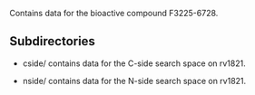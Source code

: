 Contains data for the bioactive compound F3225-6728.

## Subdirectories

- cside/ contains data for the C-side search space on rv1821.

- nside/ contains data for the N-side search space on rv1821.


